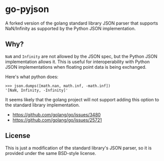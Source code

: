 go-pyjson
=========

A forked version of the golang standard library JSON parser that supports
NaN/Infinity as supported by the Python JSON implementation.

Why?
----

`NaN` and `Infinity` are not allowed by the JSON spec, but the Python JSON
implementation allows it. This is useful for interoperability with Python JSON
implementations when floating point data is being exchanged.

Here's what python does:

```pycon
>>> json.dumps([math.nan, math.inf, -math.inf])
'[NaN, Infinity, -Infinity]'
```

It seems likely that the golang project will not support adding this option
to the standard library implementation.

* https://github.com/golang/go/issues/3480
* https://github.com/golang/go/issues/25721

License
-------

This is just a modification of the standard library's JSON parser, so it is
provided under the same BSD-style license.
